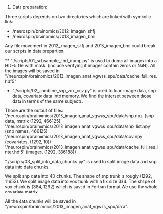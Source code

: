 1. Data preparation:

Three scripts depends on two directories which are linked with symbolic link:

* /neurospin/brainomics/2012_imagen_shfj
* /neurospin/brainomics/2013_imagen_bmi

Any file movement in 2012_imagen_shfj and 2013_imagen_bmi could break our scripts in data prepartion.

** "./scripts/01_subsample_and_dump.py" is used to dump all images into a HDF5 file with mask. (include verifying if images contain zeros or NaN). All the images will be saved in "/neurospin/brainomics/2013_imagen_anat_vgwas_spu/data/cache_full_res.hdf5"

+ "./scripts/02_combine_snp_vox_cov.py" is used to load image data, snp data, covariate data into memory. We find the interset between those data in terms of the same subjects.

Those are the output of files:
'/neurospin/brainomics/2013_imagen_anat_vgwas_spu/data/snp.npz' (snp data, matrix (1292, 466125))
'/neurospin/brainomics/2013_imagen_anat_vgwas_spu/data/snp_list.npy' (snp names, 466125)
'/neurospin/brainomics/2013_imagen_anat_vgwas_spu/data/cov.npy' (covariates, (1292, 10))
'/neurospin/brainomics/2013_imagen_anat_vgwas_spu/data/cache_full_res_inter.hdf5' (images, (1292, 336188))

"./scripts/03_split_into_data_chunks.py" is used to split image data and snp data into data chunks.

We split snp data into 40 chunks. The shape of snp trunk is rougly (1292, 11653).
We split image data into vox trunk with a fix size 384. The shape of vox chunk is (384, 1292) which is saved in Fortran format
We use the whole covariate matrix. 

All the data chunks will be saved in "/neurospin/brainomics/2013_imagen_anat_vgwas_spu/data".






